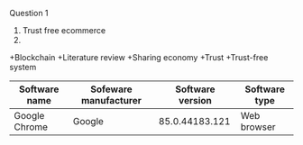 Question 1
1. Trust free ecommerce
2. 
  +Blockchain
  +Literature review
  +Sharing economy
  +Trust
  +Trust-free system

| Software name | Sofeware manufacturer | Software version | Software type |
| ------------- | --------------------- | ---------------- | ------------- |
| Google Chrome | Google | 85.0.44183.121 | Web browser |
